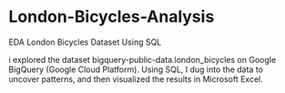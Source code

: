 # London-Bicycles-Analysis
EDA London Bicycles Dataset Using SQL

i explored the dataset bigquery-public-data.london_bicycles on Google BigQuery (Google Cloud Platform). Using SQL, I dug into the data to uncover patterns, and then visualized the results in Microsoft Excel.
